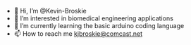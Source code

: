 - 👋 Hi, I’m @Kevin-Broskie
- 👀 I’m interested in biomedical engineering applications 
- 🌱 I’m currently learning the basic arduino coding language 
- 📫 How to reach me kjbroskie@comcast.net

<!---
Kevin-Broskie/Kevin-Broskie is a ✨ special ✨ repository because its `README.md` (this file) appears on your GitHub profile.
You can click the Preview link to take a look at your changes.
--->
